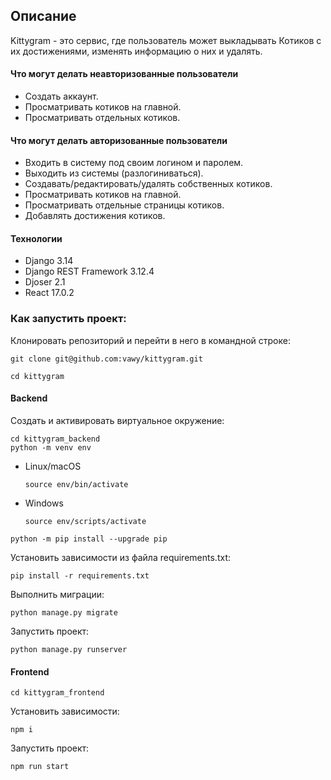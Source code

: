 ## Описание

Kittygram - это сервис, где пользователь может выкладывать Котиков с их достижениями, 
изменять информацию о них и удалять. 

#### Что могут делать неавторизованные пользователи
- Создать аккаунт.
- Просматривать котиков на главной.
- Просматривать отдельных котиков.

#### Что могут делать авторизованные пользователи
- Входить в систему под своим логином и паролем.
- Выходить из системы (разлогиниваться).
- Создавать/редактировать/удалять собственных котиков.
- Просматривать котиков на главной.
- Просматривать отдельные страницы котиков.
- Добавлять достижения котиков.

#### Технологии
- Django 3.14
- Django REST Framework 3.12.4
- Djoser 2.1
- React 17.0.2

### Как запустить проект:

Клонировать репозиторий и перейти в него в командной строке:

```
git clone git@github.com:vawy/kittygram.git
```

```
cd kittygram
```
#### Backend

Cоздать и активировать виртуальное окружение:

```
cd kittygram_backend
python -m venv env
```

* Linux/macOS

    ```
    source env/bin/activate
    ```

* Windows

    ```
    source env/scripts/activate
    ```

```
python -m pip install --upgrade pip
```

Установить зависимости из файла requirements.txt:

```
pip install -r requirements.txt
```

Выполнить миграции:

```
python manage.py migrate
```

Запустить проект:

```
python manage.py runserver
```

#### Frontend

```
cd kittygram_frontend
```

Установить зависимости:

```
npm i
```

Запустить проект:

```
npm run start
```
